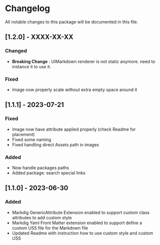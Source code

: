 # Changelog
All notable changes to this package will be documented in this file.

## [1.2.0] - XXXX-XX-XX

### Changed
- **Breaking Change** : UIMarkdown renderer is not static anymore. need to instance it to use it.

### Fixed
- Image now properly scale without extra empty space around it

## [1.1.1] - 2023-07-21

### Fixed
- Image now have attribute applied properly (check Readme for placement)
- Fixed some naming
- Fixed handling direct Assets path in images

### Added
- Now handle packages paths
- Added package: search special links

## [1.1.0] - 2023-06-30

### Added
 - Markdig GenericAttribute Extension enabled to support custom class attributes to add custom style
 - Markdig Yaml Front Matter extension enabled to support define a custom USS file for the Markdown file
 - Updated Readme with instruction how to use custom style and custom USS